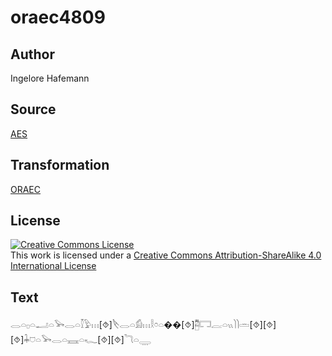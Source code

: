 # oraec4809

## Author

Ingelore Hafemann

## Source

[AES](https://github.com/simondschweitzer/aes)

## Transformation

[ORAEC](https://oraec.github.io/)

## License

<a rel="license" href="http://creativecommons.org/licenses/by-sa/4.0/"><img alt="Creative Commons License" style="border-width:0" src="https://i.creativecommons.org/l/by-sa/4.0/88x31.png" /></a><br />This work is licensed under a <a rel="license" href="http://creativecommons.org/licenses/by-sa/4.0/">Creative Commons Attribution-ShareAlike 4.0 International License</a>

## Text

𓂋𓏏𓊪𓏏𓂝𓏏𓅨𓂋𓏏𓎿𓅱𓏥[⯑]𓌸𓂋𓏏𓀁𓏥𓎛𓏌𓏏��[⯑]𓉥𓉐𓐛𓏏𓏭𓌙𓌙𓏛[⯑][⯑][⯑]𓇓𓈞𓏏𓅨𓂋𓏏𓈘𓏏𓆑[⯑][⯑]𓆓𓏏𓇾<br>
